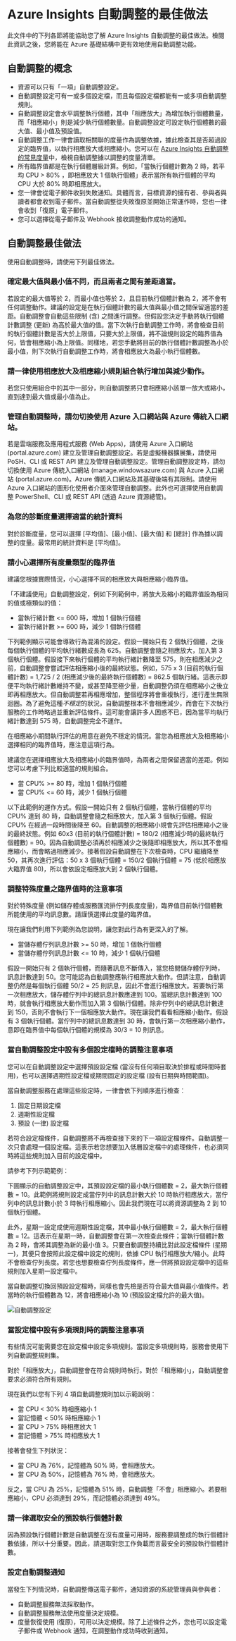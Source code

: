 <properties
	pageTitle="Azure Insights：Azure Insights 自動調整的最佳做法。| Microsoft Azure"
	description="了解在 Azure Insights 中有效使用自動調整的原則。"
	authors="kamathashwin"
	manager=""
	editor=""
	services="monitoring-and-diagnostics"
	documentationCenter="monitoring-and-diagnostics"/>

<tags
	ms.service="monitoring-and-diagnostics"
	ms.workload="na"
	ms.tgt_pltfrm="na"
	ms.devlang="na"
	ms.topic="article"
	ms.date="07/15/2016"
	ms.author="ashwink"/>

# Azure Insights 自動調整的最佳做法

此文件中的下列各節將能協助您了解 Azure Insights 自動調整的最佳做法。檢閱此資訊之後，您將能在 Azure 基礎結構中更有效地使用自動調整功能。

## 自動調整的概念

- 資源可以只有「一項」自動調整設定。
- 自動調整設定可有一或多個設定檔，而且每個設定檔都能有一或多項自動調整規則。
- 自動調整設定會水平調整執行個體，其中「相應放大」為增加執行個體數量，而「相應縮小」則是減少執行個體數量。自動調整設定可設定執行個體數的最大值、最小值及預設值。
- 自動調整工作一律會讀取相關聯的度量作為調整依據，據此檢查其是否超過設定的臨界值，以執行相應放大或相應縮小。您可以在 [Azure Insights 自動調整的常見度量](insights-autoscale-common-metrics.md)中，檢視自動調整據以調整的度量清單。
- 所有臨界值都是在執行個體層級計算。例如，「當執行個體計數為 2 時，若平均 CPU > 80% ，即相應放大 1 個執行個體」表示當所有執行個體的平均 CPU 大於 80% 時即相應放大。
- 您一律會從電子郵件收到失敗通知。具體而言，目標資源的擁有者、參與者與讀者都會收到電子郵件。當自動調整從失敗復原並開始正常運作時，您也一律會收到「復原」電子郵件。
- 您可以選擇從電子郵件及 Webhook 接收調整動作成功的通知。

## 自動調整最佳做法

使用自動調整時，請使用下列最佳做法。

### 確定最大值與最小值不同，而且兩者之間有差距適當。
若設定的最大值等於 2，而最小值也等於 2，且目前執行個體計數為 2，將不會有任何調整動作。建議的設定是在執行個體計數的最大值與最小值之間保留適當的差距。自動調整會自動這些限制 (含) 之間進行調整。但假設您決定手動將執行個體計數調整 (更新) 為高於最大值的值。當下次執行自動調整工作時，將會檢查目前的執行個體計數是否大於上限值，只要大於上限值，將不論規則設定的臨界值為何，皆會相應縮小為上限值。同樣地，若您手動將目前的執行個體計數調整為小於最小值，則下次執行自動調整工作時，將會相應放大為最小執行個體數。

### 請一律使用相應放大及相應縮小規則組合執行增加與減少動作。

若您只使用組合中的其中一部分，則自動調整將只會相應縮小該單一放大或縮小，直到達到最大值或最小值為止。

### 管理自動調整時，請勿切換使用 Azure 入口網站與 Azure 傳統入口網站。
若是雲端服務及應用程式服務 (Web Apps)，請使用 Azure 入口網站 (portal.azure.com) 建立及管理自動調整設定。若是虛擬機器擴展集，請使用 PoSH、CLI 或 REST API 建立及管理自動調整設定。管理自動調整設定時，請勿切換使用 Azure 傳統入口網站 (manage.windowsazure.com) 與 Azure 入口網站 (portal.azure.com)。Azure 傳統入口網站及其基礎後端有其限制。請使用 Azure 入口網站的圖形化使用者介面來管理自動調整。此外也可選擇使用自動調整 PowerShell、CLI 或 REST API (透過 Azure 資源總管)。

### 為您的診斷度量選擇適當的統計資料
對於診斷度量，您可以選擇 [平均值]、[最小值]、[最大值] 和 [總計] 作為據以調整的度量。最常用的統計資料是 [平均值]。

### 請小心選擇所有度量類型的臨界值
建議您根據實際情況，小心選擇不同的相應放大與相應縮小臨界值。

「不建議使用」自動調整設定，例如下列範例中，將放大及縮小的臨界值設為相同的值或極類似的值：

- 當執行緒計數 <= 600 時，增加 1 個執行個體
- 當執行緒計數 >= 600 時，減少 1 個執行個體


下列範例顯示可能會導致行為混淆的設定。假設一開始只有 2 個執行個體，之後每個執行個體的平均執行緒數成長為 625。自動調整會隨之相應放大，加入第 3 個執行個體。假設接下來執行個體的平均執行緒計數降至 575，則在相應減少之前，自動調整會嘗試評估相應縮小後的最終狀態。例如，575 x 3 (目前的執行個體計數) = 1,725 / 2 (相應減少後的最終執行個體數) = 862.5 個執行緒。這表示即便平均執行緒計數維持不變，或甚至降至極少量，自動調整仍須在相應縮小之後立即再相應放大。但自動調整若再相應增加，整個程序將會重複執行，進行產生無限迴圈。為了避免這種*不穩定*的狀況，自動調整根本不會相應減少，而會在下次執行服務的工作時略過並重新評估條件。這可能會讓許多人困惑不已，因為當平均執行緒計數達到 575 時，自動調整完全不運作。

在相應縮小期間執行評估的用意在避免不穩定的情況。當您為相應放大及相應縮小選擇相同的臨界值時，應注意這項行為。

建議您在選擇相應放大及相應縮小的臨界值時，為兩者之間保留適當的差距。例如您可以考慮下列比較適當的規則組合。

- 當 CPU% >= 80 時，增加 1 個執行個體
- 當 CPU% <= 60 時，減少 1 個執行個體

以下此範例的運作方式。假設一開始只有 2 個執行個體，當執行個體的平均 CPU% 達到 80 時，自動調整會隨之相應放大，加入第 3 個執行個體。假設 CPU% 在經過一段時間後降至 60。自動調整的相應縮小規會先評估相應縮小之後的最終狀態。例如 60x3 (目前的執行個體計數) = 180/2 (相應減少時的最終執行個體數) = 90。因為自動調整必須再於相應減少之後隨即相應放大，所以其不會相應縮小，而會略過相應減少。接著假設自動調整在下次檢查時，CPU 繼續降至 50，其再次進行評估：50 x 3 個執行個體 = 150/2 個執行個體 = 75 (低於相應放大臨界值 80)，所以會依設定相應放大到 2 個執行個體。

### 調整特殊度量之臨界值時的注意事項
 對於特殊度量 (例如儲存體或服務匯流排佇列長度度量)，臨界值目前執行個體數所能使用的平均訊息數。請謹慎選擇此度量的臨界值。

現在讓我們利用下列範例為您說明，讓您對此行為有更深入的了解。

- 當儲存體佇列訊息計數 >= 50 時，增加 1 個執行個體
- 當儲存體佇列訊息計數 <= 10 時，減少 1 個執行個體

假設一開始只有 2 個執行個體，而隨著訊息不斷傳入，當您檢閱儲存體佇列時，訊息計數達到 50。您可能認為自動調整應執行相應放大動作。但請注意，自動調整仍然是每個執行個體 50/2 = 25 則訊息，因此不會進行相應放大。若要執行第一次相應放大，儲存體佇列中的總訊息計數應達到 100。當總訊息計數達到 100 時，就會執行相應放大動作而加入第 3 個執行個體。除非佇列中的總訊息計數達到 150，否則不會執行下一個相應放大動作。現在讓我們看看相應縮小動作。假設有 3 個執行個體。當佇列中的總訊息數達到 30 時，會執行第一次相應縮小動作，意即在臨界值中每個執行個體的規模為 30/3 = 10 則訊息。

### 當自動調整設定中設有多個設定檔時的調整注意事項

您可以在自動調整設定中選擇預設設定檔 (當沒有任何項目取決於排程或時間時套用)，也可以選擇週期性設定檔或期間固定的設定檔 (設有日期與時間範圍)。

當自動調整服務在處理這些設定時，一律會依下列順序進行檢查︰

1. 固定日期設定檔
2. 週期性設定檔
3. 預設 (一律) 設定檔

若符合設定檔條件，自動調整將不再檢查接下來的下一項設定檔條件。自動調整一次只會處理一個設定檔。這表示若您想要加入低層設定檔中的處理條件，也必須同時將這些規則加入目前的設定檔中。

請參考下列示範範例︰

下圖顯示的自動調整設定中，其預設設定檔的最小執行個體數 = 2，最大執行個體數 = 10。此範例將規則設定成當佇列中的訊息計數大於 10 時執行相應放大，當佇列中的訊息計數小於 3 時執行相應縮小。因此我們現在可以將資源調整為 2 到 10 個執行個體。

此外，星期一設定成使用週期性設定檔，其中最小執行個體數 = 2，最大執行個體數 = 12。這表示在星期一時，自動調整會在第一次檢查此條件；當執行個體計數為 2 時，會將其調整為新的最小值 3。只要自動調整持續比對此設定檔條件 (星期一)，其便只會按照此設定檔中設定的規則，依據 CPU 執行相應放大/縮小。此時不會檢查佇列長度。若您也想要檢查佇列長度條件，應一併將預設設定檔中的這些規則加入星期一設定檔中。

當自動調整切換回預設設定檔時，同樣也會先檢是否符合最大值與最小值條件。若當時的執行個體數為 12，將會相應縮小為 10 (預設設定檔允許的最大值)。

![自動調整設定](./media/insights-autoscale-best-practices/insights-autoscale-best-practices.png)

### 當設定檔中設有多項規則時的調整注意事項
有些情況可能需要您在設定檔中設定多項規則。當設定多項規則時，服務會使用下列自動調整規則集。

對於「相應放大」，自動調整會在符合規則時執行。對於「相應縮小」，自動調整會要求必須符合所有規則。
 
現在我們以您有下列 4 項自動調整規則加以示範說明︰
 
- 當 CPU < 30% 時相應縮小 1
- ​當記憶體 < 50% 時相應縮小 1​
- ​當 CPU > 75% 時相應放大 1
- ​當記憶體 > 75% 時相應放大 1​

接著會發生下列狀況：
- 當 CPU 為 76%，記憶體為 50% 時，會相應放大。
- 當 CPU 為 50%，記憶體為 76% 時，會相應放大。
 
反之，當 CPU 為 25%，記憶體為 51% 時，自動調整「不會」相應縮小。若要相應縮小，CPU 必須達到 29%，而記憶體必須達到 49%。

### 請一律選取安全的預設執行個體計數
因為預設執行個體計數是自動調整在沒有度量可用時，服務要調整成的執行個體計數依據，所以十分重要。因此，請選取對您工作負載而言最安全的預設執行個體計數。

### 設定自動調整通知
當發生下列情況時，自動調整傳送電子郵件，通知資源的系統管理員與參與者︰
- 自動調整服務無法採取動作。
- 自動調整服務無法使用度量決定規模。
- 度量恢復使用 (復原)，可用以決定規模。除了上述條件之外，您也可以設定電子郵件或 Webhook 通知，在調整動作成功時收到通知。

<!---HONumber=AcomDC_0810_2016-->